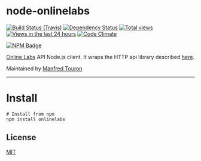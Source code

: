 # node-onlinelabs

[![Build Status (Travis)](https://travis-ci.org/moul/node-onlinelabs.svg?branch=master)](https://travis-ci.org/moul/node-onlinelabs)
[![Dependency Status](https://david-dm.org/moul/node-onlinelabs.svg?theme=shields.io)](https://david-dm.org/moul/node-onlinelabs)
[![Total views](https://sourcegraph.com/api/repos/github.com/moul/node-onlinelabs/counters/views.svg)](https://sourcegraph.com/github.com/moul/node-onlinelabs)
[![Views in the last 24 hours](https://sourcegraph.com/api/repos/github.com/moul/node-onlinelabs/counters/views-24h.svg)](https://sourcegraph.com/github.com/moul/node-onlinelabs)
[![Code Climate](https://codeclimate.com/github/moul/node-onlinelabs/badges/gpa.svg)](https://codeclimate.com/github/moul/node-onlinelabs)

[![NPM Badge](https://nodei.co/npm/onlinelabs.svg)](https://npmjs.org/package/onlinelabs)

[Online Labs](https://labs.online.net/) API Node.js client.
It wraps the HTTP api library described [here](https://github.com/node-gitlab/gitlabhq/tree/master/doc/api).

Maintained by [Manfred Touron](https://github.com/moul)

---

Install
=======

    # Install from npm
    npm install onlinelabs

License
-------

[MIT](https://github.com/moul/node-onlinelabs/blob/master/LICENSE.md)
